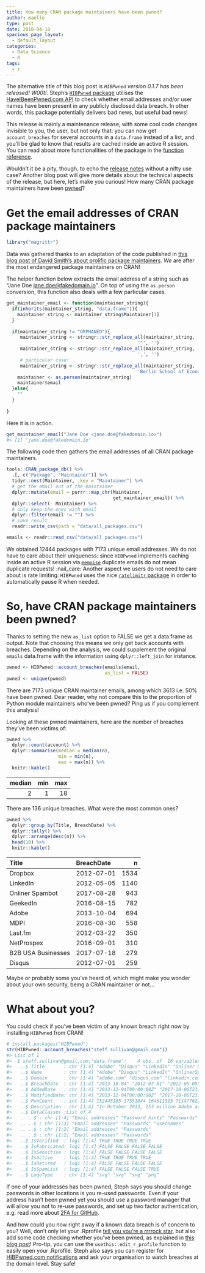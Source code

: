 ```yaml
---
title: How many CRAN package maintainers have been pwned?
author: maelle
type: post
date: 2018-04-18
spacious_page_layout:
  - default_layout
categories:
  - Data Science
  - R
tags:
  - r
---
```


The alternative title of this blog post is *`HIBPwned` version 0.1.7 has
been released\! W00t\!*. Steph’s [`HIBPwned`
package](https://itsalocke.com/hibpwned/) utilises the
[HaveIBeenPwned.com API](https://haveibeenpwned.com/API/v2) to check
whether email addresses and/or user names have been present in any
publicly disclosed data breach. In other words, this package potentially
delivers bad news, but useful bad news\!

This release is mainly a maintenance release, with some cool code
changes invisible to you, the user, but not only that: you can now get
`account_breaches` for several accounts in a `data.frame` instead of a
list, and you’ll be glad to know that results are cached inside an
active R session. You can read about more functionalities of the package
in the [function reference](https://itsalocke.com/hibpwned/reference/).

Wouldn’t it be a pity, though, to echo the [release
notes](https://github.com/lockedata/HIBPwned/releases/tag/v0.1.7)
without a nifty use case? Another blog post will give more details about
the technical aspects of the release, but here, let’s make you curious\!
How many CRAN package maintainers have been
[pwned](https://en.wikipedia.org/wiki/Pwn)?

<!-- README.md is generated from README.Rmd. Please edit that file -->

# Get the email addresses of CRAN package maintainers

``` r
library("magrittr")
```

Data was gathered thanks to an adaptation of the code published in [this
blog post of David Smith’s about prolific package
maintainers](http://blog.revolutionanalytics.com/2018/03/the-most-prolific-package-maintainers-on-cran.html).
*We* are after the most endangered package maintainers on CRAN\!

The helper function below extracts the email address of a string such as
“Jane Doe <jane.doe@fakedomain.io>”. On top of using the `as.person`
conversion, this function also deals with a few particular cases.

``` r
get_maintainer_email <- function(maintainer_string){
  if(inherits(maintainer_string, "data.frame")){
    maintainer_string <- maintainer_string$Maintainer[1]
  }
  
  if(maintainer_string != "ORPHANED"){
     maintainer_string <- stringr::str_replace_all(maintainer_string,
                                                '"', '')
     maintainer_string <- stringr::str_replace_all(maintainer_string,
                                                ',', '')
     # particular case!
     maintainer_string <- stringr::str_replace_all(maintainer_string,
                                                'Berlin School of Economics and Law', '')
    maintainer <- as.person(maintainer_string)
    maintainer$email
  }else{
    ""
  }
  
}
```

Here it is in action.

``` r
get_maintainer_email("Jane Doe <jane.doe@fakedomain.io>")
#> [1] "jane.doe@fakedomain.io"
```

The following code then gathers the email addresses of all CRAN package
maintainers.

``` r
tools::CRAN_package_db() %>%
  .[, c("Package", "Maintainer")] %>%
  tidyr::nest(Maintainer, .key = "Maintainer") %>%
  # get the email out of the maintainer
  dplyr::mutate(email = purrr::map_chr(Maintainer,
                                       get_maintainer_email)) %>%
  dplyr::select(- Maintainer) %>%
  # only keep the ones with email
  dplyr::filter(email != "") %>%
  # save result
  readr::write_csv(path = "data/all_packages.csv")
```

``` r
emails <- readr::read_csv("data/all_packages.csv")
```

We obtained 12444 packages with 7173 unique email addresses. We do not
have to care about their uniqueness: since `HIBPwned` implements caching
inside an active R session via
[`memoise`](https://github.com/r-lib/memoise) duplicate emails do not
mean duplicate requests\! :nail\_care: Another aspect we users do not
need to care about is rate limiting: `HIBPwned` uses the nice
[`ratelimitr` package](https://github.com/tarakc02/ratelimitr) in order
to automatically pause R when needed.

# So, have CRAN package maintainers been pwned?

Thanks to setting the new `as_list` option to FALSE we get a data.frame
as output. Note that choosing this means we only get back accounts with
breaches. Depending on the analysis, we could supplement the original
`emails` data.frame with the information using `dplyr::left_join` for
instance.

``` r
pwned <- HIBPwned::account_breaches(emails$email,
                                    as_list = FALSE)
pwned <- unique(pwned)
```

There are 7173 unique CRAN maintainer emails, among which 3613 i.e. 50%
have been pwned. Dear reader, why not compare this to the proportion of
Python module maintainers who’ve been pwned? Ping us if you complement
this analysis\!

Looking at these pwned maintainers, here are the number of breaches
they’ve been victims of:

``` r
pwned %>%
  dplyr::count(account) %>%
  dplyr::summarise(median = median(n),
                   min = min(n),
                   max = max(n)) %>%
  knitr::kable()
```

| median | min | max |
| -----: | --: | --: |
|      2 |   1 |  18 |

There are 136 unique breaches. What were the most common ones?

``` r
pwned %>%
  dplyr::group_by(Title, BreachDate) %>%
  dplyr::tally() %>%
  dplyr::arrange(desc(n)) %>%
  head(10) %>%
  knitr::kable()
```

| Title              | BreachDate |    n |
| :----------------- | :--------- | ---: |
| Dropbox            | 2012-07-01 | 1534 |
| LinkedIn           | 2012-05-05 | 1140 |
| Onliner Spambot    | 2017-08-28 |  943 |
| GeekedIn           | 2016-08-15 |  782 |
| Adobe              | 2013-10-04 |  694 |
| MDPI               | 2016-08-30 |  558 |
| Last.fm            | 2012-03-22 |  350 |
| NetProspex         | 2016-09-01 |  310 |
| B2B USA Businesses | 2017-07-18 |  279 |
| Disqus             | 2012-07-01 |  259 |

Maybe or probably some you’ve heard of, which might make you wonder
about your own security, being a CRAN maintainer or not…

# What about you?

You could check if you’ve been victim of any known breach right now by
installing `HIBPwned` from CRAN\!

``` r
# install.packages("HIBPwned")
str(HIBPwned::account_breaches("steff.sullivan@gmail.com"))
#> List of 1
#>  $ steff.sullivan@gmail.com:'data.frame':    4 obs. of  16 variables:
#>   ..$ Title       : chr [1:4] "Adobe" "Disqus" "LinkedIn" "Onliner Spambot"
#>   ..$ Name        : chr [1:4] "Adobe" "Disqus" "LinkedIn" "OnlinerSpambot"
#>   ..$ Domain      : chr [1:4] "adobe.com" "disqus.com" "linkedin.com" ""
#>   ..$ BreachDate  : chr [1:4] "2013-10-04" "2012-07-01" "2012-05-05" "2017-08-28"
#>   ..$ AddedDate   : chr [1:4] "2013-12-04T00:00:00Z" "2017-10-06T23:03:51Z" "2016-05-21T21:35:40Z" "2017-08-29T19:25:56Z"
#>   ..$ ModifiedDate: chr [1:4] "2013-12-04T00:00:00Z" "2017-10-06T23:03:51Z" "2016-05-21T21:35:40Z" "2017-08-29T19:25:56Z"
#>   ..$ PwnCount    : int [1:4] 152445165 17551044 164611595 711477622
#>   ..$ Description : chr [1:4] "In October 2013, 153 million Adobe accounts were breached with each containing an internal ID, username, email,"| __truncated__ "In October 2017, the blog commenting service <a href=\"https://blog.disqus.com/security-alert-user-info-breach\"| __truncated__ "In May 2016, <a href=\"https://www.troyhunt.com/observations-and-thoughts-on-the-linkedin-data-breach\" target="| __truncated__ "In August 2017, a spambot by the name of <a href=\"https://benkowlab.blogspot.com.au/2017/08/from-onliner-spamb"| __truncated__
#>   ..$ DataClasses :List of 4
#>   .. ..$ : chr [1:4] "Email addresses" "Password hints" "Passwords" "Usernames"
#>   .. ..$ : chr [1:3] "Email addresses" "Passwords" "Usernames"
#>   .. ..$ : chr [1:2] "Email addresses" "Passwords"
#>   .. ..$ : chr [1:2] "Email addresses" "Passwords"
#>   ..$ IsVerified  : logi [1:4] TRUE TRUE TRUE TRUE
#>   ..$ IsFabricated: logi [1:4] FALSE FALSE FALSE FALSE
#>   ..$ IsSensitive : logi [1:4] FALSE FALSE FALSE FALSE
#>   ..$ IsActive    : logi [1:4] TRUE TRUE TRUE TRUE
#>   ..$ IsRetired   : logi [1:4] FALSE FALSE FALSE FALSE
#>   ..$ IsSpamList  : logi [1:4] FALSE FALSE FALSE TRUE
#>   ..$ LogoType    : chr [1:4] "svg" "svg" "svg" "png"
```

If one of your addresses has been pwned, Steph says you should change
passwords in other locations is you re-used passwords. Even if your
address hasn’t been pwned yet you should use a password manager that
will allow you not to re-use passwords, and set up two factor
authentication, e.g. read more about [2FA for
GitHub](https://help.github.com/articles/securing-your-account-with-two-factor-authentication-2fa/).

And how could you now right away if a known data breach is of concern to
you? Well, don’t only let your .Rprofile [tell you you’re a rrrrock
star](https://twitter.com/annakrystalli/status/985972442219909121), but
also add some code checking whether you’ve been pwned, as explained in
[this blog
post](https://itsalocke.com/blog/use-your-.rprofile-to-give-you-important-notifications/)\!
Pro-tip, you can use the `usethis::edit_r_profile` function to easily
open your .Rprofile. Steph also says you can register for [HIBPwned.com
notifications](https://haveibeenpwned.com/NotifyMe) and ask your
organisation to watch breaches at the domain level. Stay safe\!
